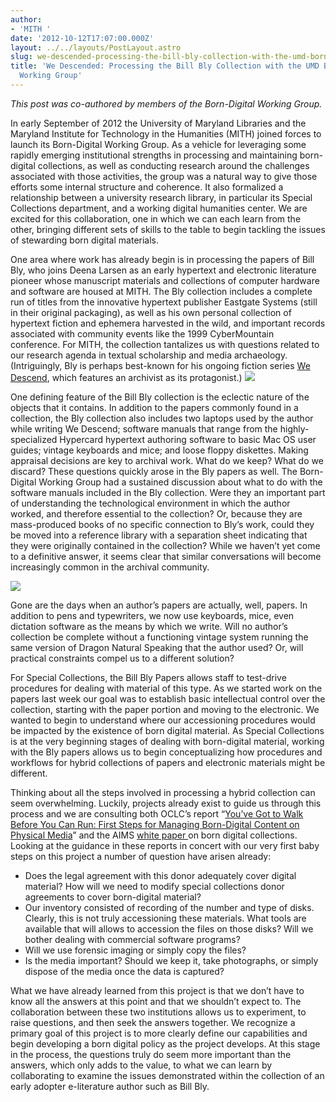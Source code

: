 ```yaml
---
author:
- 'MITH '
date: '2012-10-12T17:07:00.000Z'
layout: ../../layouts/PostLayout.astro
slug: we-descended-processing-the-bill-bly-collection-with-the-umd-born-digital-working-group
title: 'We Descended: Processing the Bill Bly Collection with the UMD Born-Digital
  Working Group'
---
```


_This post was co-authored by members of the Born-Digital Working Group._

In early September of 2012 the University of Maryland Libraries and the Maryland Institute for Technology in the Humanities (MITH) joined forces to launch its Born-Digital Working Group. As a vehicle for leveraging some rapidly emerging institutional strengths in processing and maintaining born-digital collections, as well as conducting research around the challenges associated with those activities, the group was a natural way to give those efforts some internal structure and coherence. It also formalized a relationship between a university research library, in particular its Special Collections department, and a working digital humanities center. We are excited for this collaboration, one in which we can each learn from the other, bringing different sets of skills to the table to begin tackling the issues of stewarding born digital materials.

One area where work has already begin is in processing the papers of Bill Bly, who joins Deena Larsen as an early hypertext and electronic literature pioneer whose manuscript materials and collections of computer hardware and software are housed at MITH. The Bly collection includes a complete run of titles from the innovative hypertext publisher Eastgate Systems (still in their original packaging), as well as his own personal collection of hypertext fiction and ephemera harvested in the wild, and important records associated with community events like the 1999 CyberMountain conference. For MITH, the collection tantalizes us with questions related to our research agenda in textual scholarship and media archaeology. (Intriguingly, Bly is perhaps best-known for his ongoing fiction series [We Descend](http://www.wedescend.com/), which features an archivist as its protagonist.) ![](https://lh5.googleusercontent.com/_17M5s9Kz0S9-56etqSRkOZpBPj_8vslfWOMbJ-egMC7APvCivwLEg-Mpy-4LXVnY7G5_TFv-DDGEJIbCCoB-4Zq9DLnllGzTcEzy8n0o3O-XLl2aV44)

One defining feature of the Bill Bly collection is the eclectic nature of the objects that it contains. In addition to the papers commonly found in a collection, the Bly collection also includes two laptops used by the author while writing We Descend; software manuals that range from the highly-specialized Hypercard hypertext authoring software to basic Mac OS user guides; vintage keyboards and mice; and loose floppy diskettes. Making appraisal decisions are key to archival work. What do we keep? What do we discard? These questions quickly arose in the Bly papers as well. The Born-Digital Working Group had a sustained discussion about what to do with the software manuals included in the Bly collection. Were they an important part of understanding the technological environment in which the author worked, and therefore essential to the collection? Or, because they are mass-produced books of no specific connection to Bly’s work, could they be moved into a reference library with a separation sheet indicating that they were originally contained in the collection? While we haven’t yet come to a definitive answer, it seems clear that similar conversations will become increasingly common in the archival community.

![](https://lh3.googleusercontent.com/wSMVvtkah5mAUHAp8xlqvv1S1LPVom_vEqJZGNLp9Lh9E_FARrCzW4AzFvnH5mmbTb0kww2Uymb4cGCHZ2iXAn4DBRdxwv5tTjsbiKZbqxNOag8EBd_c)

Gone are the days when an author’s papers are actually, well, papers. In addition to pens and typewriters, we now use keyboards, mice, even dictation software as the means by which we write. Will no author’s collection be complete without a functioning vintage system running the same version of Dragon Natural Speaking that the author used? Or, will practical constraints compel us to a different solution?

For Special Collections, the Bill Bly Papers allows staff to test-drive procedures for dealing with material of this type. As we started work on the papers last week our goal was to establish basic intellectual control over the collection, starting with the paper portion and moving to the electronic. We wanted to begin to understand where our accessioning procedures would be impacted by the existence of born digital material. As Special Collections is at the very beginning stages of dealing with born-digital material, working with the Bly papers allows us to begin conceptualizing how procedures and workflows for hybrid collections of papers and electronic materials might be different.

Thinking about all the steps involved in processing a hybrid collection can seem overwhelming. Luckily, projects already exist to guide us through this process and we are consulting both OCLC’s report “[You’ve Got to Walk Before You Can Run: First Steps for Managing Born-Digital Content on Physical Media](http://www.oclc.org/content/dam/research/publications/library/2012/2012-06.pdf)” and the AIMS [white paper ](http://www2.lib.virginia.edu/aims/whitepaper/)on born digital collections. Looking at the guidance in these reports in concert with our very first baby steps on this project a number of question have arisen already:

- Does the legal agreement with this donor adequately cover digital material? How will we need to modify special collections donor agreements to cover born-digital material?
- Our inventory consisted of recording of the number and type of disks. Clearly, this is not truly accessioning these materials. What tools are available that will allows to accession the files on those disks? Will we bother dealing with commercial software programs?
- Will we use forensic imaging or simply copy the files?
- Is the media important? Should we keep it, take photographs, or simply dispose of the media once the data is captured?

What we have already learned from this project is that we don’t have to know all the answers at this point and that we shouldn’t expect to. The collaboration between these two institutions allows us to experiment, to raise questions, and then seek the answers together. We recognize a primary goal of this project is to more clearly define our capabilities and begin developing a born digital policy as the project develops. At this stage in the process, the questions truly do seem more important than the answers, which only adds to the value, to what we can learn by collaborating to examine the issues demonstrated within the collection of an early adopter e-literature author such as Bill Bly.